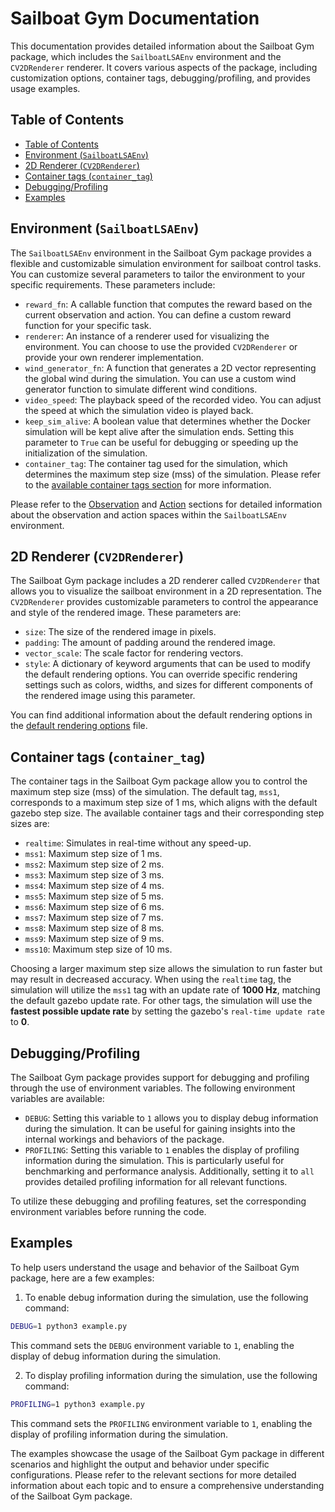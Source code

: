 # Sailboat Gym Documentation

This documentation provides detailed information about the Sailboat Gym package, which includes the `SailboatLSAEnv` environment and the `CV2DRenderer` renderer. It covers various aspects of the package, including customization options, container tags, debugging/profiling, and provides usage examples.

## Table of Contents

- [Table of Contents](#table-of-contents)
- [Environment (`SailboatLSAEnv`)](#environment-sailboatlsaenv)
- [2D Renderer (`CV2DRenderer`)](#2d-renderer-cv2drenderer)
- [Container tags (`container_tag`)](#container-tags-container_tag)
- [Debugging/Profiling](#debuggingprofiling)
- [Examples](#examples)


## Environment (`SailboatLSAEnv`)

The `SailboatLSAEnv` environment in the Sailboat Gym package provides a flexible and customizable simulation environment for sailboat control tasks. You can customize several parameters to tailor the environment to your specific requirements. These parameters include:

- `reward_fn`: A callable function that computes the reward based on the current observation and action. You can define a custom reward function for your specific task.
- `renderer`: An instance of a renderer used for visualizing the environment. You can choose to use the provided `CV2DRenderer` or provide your own renderer implementation.
- `wind_generator_fn`: A function that generates a 2D vector representing the global wind during the simulation. You can use a custom wind generator function to simulate different wind conditions.
- `video_speed`: The playback speed of the recorded video. You can adjust the speed at which the simulation video is played back.
- `keep_sim_alive`: A boolean value that determines whether the Docker simulation will be kept alive after the simulation ends. Setting this parameter to `True` can be useful for debugging or speeding up the initialization of the simulation.
- `container_tag`: The container tag used for the simulation, which determines the maximum step size (mss) of the simulation. Please refer to the [available container tags section](#container-tags-container_tag) for more information.

Please refer to the [Observation](./README.md#observation-space) and [Action](./README.md#action-space) sections for detailed information about the observation and action spaces within the `SailboatLSAEnv` environment.

## 2D Renderer (`CV2DRenderer`)

The Sailboat Gym package includes a 2D renderer called `CV2DRenderer` that allows you to visualize the sailboat environment in a 2D representation. The `CV2DRenderer` provides customizable parameters to control the appearance and style of the rendered image. These parameters are:

- `size`: The size of the rendered image in pixels.
- `padding`: The amount of padding around the rendered image.
- `vector_scale`: The scale factor for rendering vectors.
- `style`: A dictionary of keyword arguments that can be used to modify the default rendering options. You can override specific rendering settings such as colors, widths, and sizes for different components of the rendered image using this parameter.

You can find additional information about the default rendering options in the [default rendering options](sailboat_gym/renderers/cv_2d_renderer.py) file.

## Container tags (`container_tag`)

The container tags in the Sailboat Gym package allow you to control the maximum step size (mss) of the simulation. The default tag, `mss1`, corresponds to a maximum step size of 1 ms, which aligns with the default gazebo step size. The available container tags and their corresponding step sizes are:

- `realtime`: Simulates in real-time without any speed-up.
- `mss1`: Maximum step size of 1 ms.
- `mss2`: Maximum step size of 2 ms.
- `mss3`: Maximum step size of 3 ms.
- `mss4`: Maximum step size of 4 ms.
- `mss5`: Maximum step size of 5 ms.
- `mss6`: Maximum step size of 6 ms.
- `mss7`: Maximum step size of 7 ms.
- `mss8`: Maximum step size of 8 ms.
- `mss9`: Maximum step size of 9 ms.
- `mss10`: Maximum step size of 10 ms.

Choosing a larger maximum step size allows the simulation to run faster but may result in decreased accuracy. When using the `realtime` tag, the simulation will utilize the `mss1` tag with an update rate of **1000 Hz**, matching the default gazebo update rate. For other tags, the simulation will use the **fastest possible update rate** by setting the gazebo's `real-time update rate` to **0**.

## Debugging/Profiling

The Sailboat Gym package provides support for debugging and profiling through the use of environment variables. The following environment variables are available:

- `DEBUG`: Setting this variable to `1` allows you to display debug information during the simulation. It can be useful for gaining insights into the internal workings and behaviors of the package.
- `PROFILING`: Setting this variable to `1` enables the display of profiling information during the simulation. This is particularly useful for benchmarking and performance analysis. Additionally, setting it to `all` provides detailed profiling information for all relevant functions.

To utilize these debugging and profiling features, set the corresponding environment variables before running the code.

## Examples

To help users understand the usage and behavior of the Sailboat Gym package, here are a few examples:

1. To enable debug information during the simulation, use the following command:

```bash
DEBUG=1 python3 example.py
```

This command sets the `DEBUG` environment variable to `1`, enabling the display of debug information during the simulation.

2. To display profiling information during the simulation, use the following command:

```bash
PROFILING=1 python3 example.py
```

This command sets the `PROFILING` environment variable to `1`, enabling the display of profiling information during the simulation.

The examples showcase the usage of the Sailboat Gym package in different scenarios and highlight the output and behavior under specific configurations. Please refer to the relevant sections for more detailed information about each topic and to ensure a comprehensive understanding of the Sailboat Gym package.